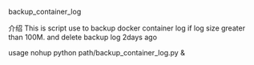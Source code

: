 backup_container_log

 介绍
This is script use to backup docker container log
if log size greater than 100M.
and delete backup log 2days ago

usage nohup python path/backup_container_log.py &

